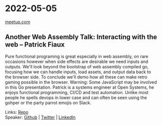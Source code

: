 # 2022-05-05

[meetup.com](https://www.meetup.com/de-DE/berner-go-meetup/events/284882236/)

## Another Web Assembly Talk: Interacting with the web – Patrick Fiaux

Pure functional programing is great especially in web assembly, on rare occasions however when side effects are desirable we need inputs and outputs. We'll look beyond the bootstrap of web assembly compiled go, focusing how we can handle inputs, load assets, and output data back to the browser side. To conclude we'll demo how all these can make retro gaming possible in the browser.
Warning: Some JavaScript may be involved in this Go presentation.
Patrick is a systems engineer at Open Systems, he enjoys functional programming, CI/CD and test automation. Unlike most people he spells devops in lower case and can often be seen using the gohper or the party parrot emojis on Slack.

Links: [Repo](https://github.com/neophob/ganother-world)  
Speaker: [Github](https://github.com/pfiaux) | [Twitter](https://twitter.com/swisspaaat) | [LinkedIn](https://ch.linkedin.com/in/patrickfiaux)
